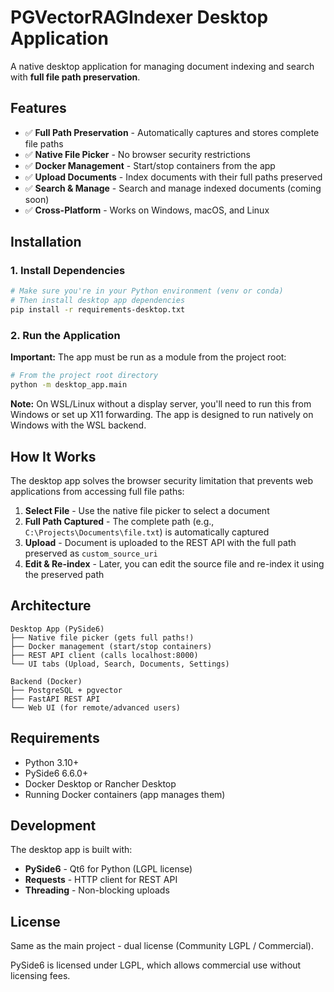# PGVectorRAGIndexer Desktop Application

A native desktop application for managing document indexing and search with **full file path preservation**.

## Features

- ✅ **Full Path Preservation** - Automatically captures and stores complete file paths
- ✅ **Native File Picker** - No browser security restrictions
- ✅ **Docker Management** - Start/stop containers from the app
- ✅ **Upload Documents** - Index documents with their full paths preserved
- ✅ **Search & Manage** - Search and manage indexed documents (coming soon)
- ✅ **Cross-Platform** - Works on Windows, macOS, and Linux

## Installation

### 1. Install Dependencies

```bash
# Make sure you're in your Python environment (venv or conda)
# Then install desktop app dependencies
pip install -r requirements-desktop.txt
```

### 2. Run the Application

**Important:** The app must be run as a module from the project root:

```bash
# From the project root directory
python -m desktop_app.main
```

**Note:** On WSL/Linux without a display server, you'll need to run this from Windows or set up X11 forwarding. The app is designed to run natively on Windows with the WSL backend.

## How It Works

The desktop app solves the browser security limitation that prevents web applications from accessing full file paths:

1. **Select File** - Use the native file picker to select a document
2. **Full Path Captured** - The complete path (e.g., `C:\Projects\Documents\file.txt`) is automatically captured
3. **Upload** - Document is uploaded to the REST API with the full path preserved as `custom_source_uri`
4. **Edit & Re-index** - Later, you can edit the source file and re-index it using the preserved path

## Architecture

```
Desktop App (PySide6)
├── Native file picker (gets full paths!)
├── Docker management (start/stop containers)
├── REST API client (calls localhost:8000)
└── UI tabs (Upload, Search, Documents, Settings)

Backend (Docker)
├── PostgreSQL + pgvector
├── FastAPI REST API
└── Web UI (for remote/advanced users)
```

## Requirements

- Python 3.10+
- PySide6 6.6.0+
- Docker Desktop or Rancher Desktop
- Running Docker containers (app manages them)

## Development

The desktop app is built with:
- **PySide6** - Qt6 for Python (LGPL license)
- **Requests** - HTTP client for REST API
- **Threading** - Non-blocking uploads

## License

Same as the main project - dual license (Community LGPL / Commercial).

PySide6 is licensed under LGPL, which allows commercial use without licensing fees.
